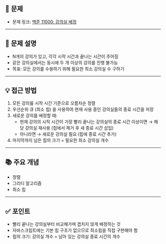 ## 📌 문제

- 문제 링크: [백준 11000: 강의실 배정](https://www.acmicpc.net/problem/11000)

---

## 💭 문제 설명
- N개의 강의가 있고, 각각 시작 시간과 끝나는 시간이 주어짐
- 같은 강의실에서는 동시에 두 개 이상의 강의를 진행 불가능
- 목표: 모든 강의를 수용하기 위해 필요한 최소 강의실 수 구하기

---

## 💡 접근 방법
1. 모든 강의를 시작 시간 기준으로 오름차순 정렬
2. 우선순위 큐 (최소 힙) 을 사용하여 현재 사용 중인 강의실들의 종료 시간을 저장
3. 새로운 강의를 배정할 때:
   - 현재 강의의 시작 시간이 가장 빨리 끝나는 강의실의 종료 시간 이상이면 → 해당 강의실 재사용 (힙에서 제거 후 새 종료 시간 삽입)
   - 아니라면 → 새로운 강의실 필요 (힙에 종료 시간 추가)
4. 마지막까지 남은 힙의 크기 = 필요한 최소 강의실 개수

---

## 📚 주요 개념
- 정렬 
- 그리디 알고리즘
- 최소 힙

---

## ✅ 포인트
- 빨리 끝나는 강의실부터 비교해가며 겹치지 않게 배정하는 것
- 자바스크립트에는 기본 힙 구조가 없으므로 최소힙을 직접 구현해야 함
- 힙의 크기: 강의실 개수 = 남아 있는 강의실 종료 시간의 개수